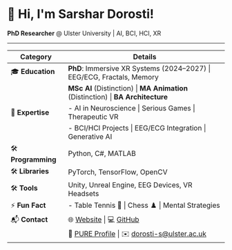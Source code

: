 # 👋 Hi, I'm Sarshar Dorosti!  
**PhD Researcher** @ Ulster University | AI, BCI, HCI, XR  

---

| **Category**         | **Details**                                                                                      |
|-----------------------|--------------------------------------------------------------------------------------------------|
| 🎓 **Education**      | **PhD**: Immersive XR Systems (2024–2027) \| EEG/ECG, Fractals, Memory                           |
|                       | **MSc AI** (Distinction) \| **MA Animation** (Distinction) \| **BA Architecture**               |
| 💬 **Expertise**      | - AI in Neuroscience \| Serious Games \| Therapeutic VR                                          |
|                       | - BCI/HCI Projects \| EEG/ECG Integration \| Generative AI                                       |
| 🛠️ **Programming**    | Python, C#, MATLAB                                                                              |
| 🛠️ **Libraries**      | PyTorch, TensorFlow, OpenCV                                                                     |
| 🛠️ **Tools**          | Unity, Unreal Engine, EEG Devices, VR Headsets                                                  |
| ⚡ **Fun Fact**        | - Table Tennis 🏓 \| Chess ♟️ \| Mental Strategies                                               |
| 📬 **Contact**        | 🌐 [Website](https://www.sarshardorosti.com) \| 💻 [GitHub](https://github.com/sarshardorosti)    |
|                       | 📖 [PURE Profile](https://pure.ulster.ac.uk/en/persons/sarshar-dorosti) \| ✉️ dorosti-s@ulster.ac.uk |

